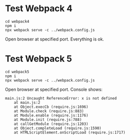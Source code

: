# Test Webpack 4

```
cd webpack4
npm i
npx webpack serve -c ../webpack.config.js
```

Open browser at specified port. Everything is ok.

# Test Webpack 5

```
cd webpack5
npm i
npx webpack serve -c ../webpack.config.js
```

Open browser at specified port. Console shows:

```
main.js:2 Uncaught ReferenceError: x is not defined
    at main.js:2
    at Object.execCb (require.js:1696)
    at Module.check (require.js:883)
    at Module.enable (require.js:1176)
    at Module.init (require.js:788)
    at callGetModule (require.js:1203)
    at Object.completeLoad (require.js:1590)
    at HTMLScriptElement.onScriptLoad (require.js:1717)
```
